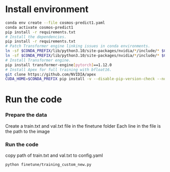 # Install environment

```bash
conda env create --file cosmos-predict1.yaml
conda activate cosmos-predict1
pip install -r requirements.txt
# Install the dependencies.
pip install -r requirements.txt
# Patch Transformer engine linking issues in conda environments.
ln -sf $CONDA_PREFIX/lib/python3.10/site-packages/nvidia/*/include/* $CONDA_PREFIX/include/
ln -sf $CONDA_PREFIX/lib/python3.10/site-packages/nvidia/*/include/* $CONDA_PREFIX/include/python3.10
# Install Transformer engine.
pip install transformer-engine[pytorch]==1.12.0
# Install Apex for full training with bfloat16.
git clone https://github.com/NVIDIA/apex
CUDA_HOME=$CONDA_PREFIX pip install -v --disable-pip-version-check --no-cache-dir --no-build-isolation --config-settings "--build-option=--cpp_ext" --config-settings "--build-option=--cuda_ext" ./apex
```

# Run the code

### Prepare the data
Create a train.txt and val.txt file in the finetune folder
Each line in the file is the path to the image

### Run the code
copy path of train.txt and val.txt to config.yaml
```bash
python finetune/training_custom_new.py
```



